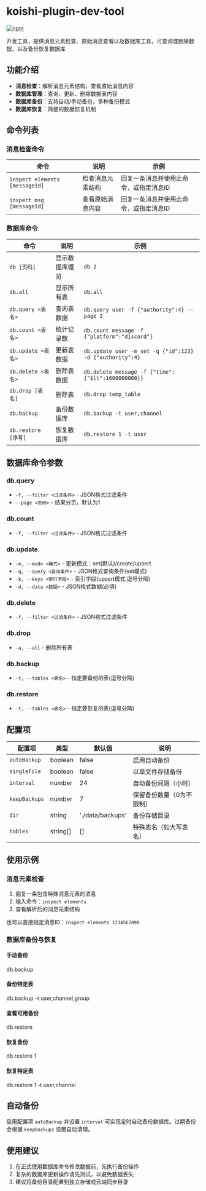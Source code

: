 # koishi-plugin-dev-tool

[![npm](https://img.shields.io/npm/v/koishi-plugin-dev-tool?style=flat-square)](https://www.npmjs.com/package/koishi-plugin-dev-tool)

开发工具，提供消息元素检查、原始消息查看以及数据库工具，可查询或删除数据，以及备份恢复数据库

## 功能介绍

- **消息检查**：解析消息元素结构，查看原始消息内容
- **数据库管理**：查询、更新、删除数据表内容
- **数据库备份**：支持自动/手动备份，多种备份模式
- **数据库恢复**：简便的数据恢复机制

## 命令列表

### 消息检查命令

| 命令 | 说明 | 示例 |
|-----|------|------|
| `inspect elements [messageId]` | 检查消息元素结构 | 回复一条消息并使用此命令，或指定消息ID |
| `inspect msg [messageId]` | 查看原始消息内容 | 回复一条消息并使用此命令，或指定消息ID |

### 数据库命令

| 命令 | 说明 | 示例 |
|-----|------|------|
| `db [页码]` | 显示数据库概览 | `db 2` |
| `db.all` | 显示所有表 | `db.all` |
| `db.query <表名>` | 查询表数据 | `db.query user -f {"authority":4} --page 2` |
| `db.count <表名>` | 统计记录数 | `db.count message -f {"platform":"discord"}` |
| `db.update <表名>` | 更新表数据 | `db.update user -m set -q {"id":123} -d {"authority":4}` |
| `db.delete <表名>` | 删除表数据 | `db.delete message -f {"time":{"$lt":1600000000}}` |
| `db.drop [表名]` | 删除表 | `db.drop temp_table` |
| `db.backup` | 备份数据库 | `db.backup -t user,channel` |
| `db.restore [序号]` | 恢复数据库 | `db.restore 1 -t user` |

## 数据库命令参数

### db.query

- `-f, --filter <过滤条件>` - JSON格式过滤条件
- `--page <页码>` - 结果分页，默认为1

### db.count

- `-f, --filter <过滤条件>` - JSON格式过滤条件

### db.update

- `-m, --mode <模式>` - 更新模式：set(默认)/create/upsert
- `-q, --query <查询条件>` - JSON格式查询条件(set模式)
- `-k, --keys <索引字段>` - 索引字段(upsert模式,逗号分隔)
- `-d, --data <数据>` - JSON格式数据(必填)

### db.delete

- `-f, --filter <过滤条件>` - JSON格式过滤条件

### db.drop

- `-a, --all` - 删除所有表

### db.backup

- `-t, --tables <表名>` - 指定要备份的表(逗号分隔)

### db.restore

- `-t, --tables <表名>` - 指定要恢复的表(逗号分隔)

## 配置项

| 配置项 | 类型 | 默认值 | 说明 |
|-------|------|-------|------|
| `autoBackup` | boolean | false | 启用自动备份 |
| `singleFile` | boolean | false | 以单文件存储备份 |
| `interval` | number | 24 | 自动备份间隔（小时） |
| `keepBackups` | number | 7 | 保留备份数量（0为不限制） |
| `dir` | string | './data/backups' | 备份存储目录 |
| `tables` | string[] | [] | 特殊表名（如大写表名） |

## 使用示例

### 消息元素检查

1. 回复一条包含特殊消息元素的消息
2. 输入命令：`inspect elements`
3. 查看解析后的消息元素结构

也可以直接指定消息ID：`inspect elements 1234567890`

### 数据库备份与恢复

#### 手动备份

db.backup

#### 备份特定表

db.backup -t user,channel,group

#### 查看可用备份

db.restore

#### 恢复备份

db.restore 1

#### 恢复特定表

db.restore 1 -t user,channel

## 自动备份

启用配置项 `autoBackup` 并设置 `interval` 可实现定时自动备份数据库。过期备份会根据 `keepBackups` 设置自动清理。

## 使用建议

1. 在正式使用数据库命令修改数据前，先执行备份操作
2. 复杂的数据库更新操作请先测试，以避免数据丢失
3. 建议将备份目录配置到独立存储或云端同步目录
